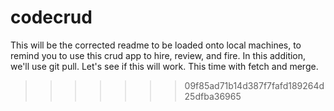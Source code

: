 # codecrud
This will be the corrected readme to be loaded onto local machines, to remind you to use this crud app to hire, review, and fire.
In this addition, we'll use git pull.
Let's see if this will work.
This time with fetch and merge.




>>>>>>> 09f85ad71b14d387f7fafd189264d25dfba36965

